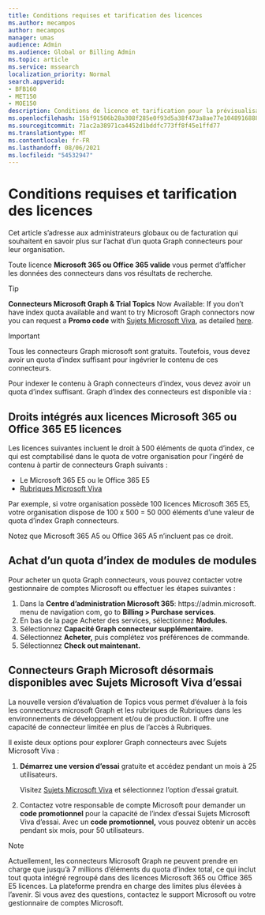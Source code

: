 ```yaml
---
title: Conditions requises et tarification des licences
ms.author: mecampos
author: mecampos
manager: umas
audience: Admin
ms.audience: Global or Billing Admin
ms.topic: article
ms.service: mssearch
localization_priority: Normal
search.appverid:
- BFB160
- MET150
- MOE150
description: Conditions de licence et tarification pour la prévisualisation publique des connecteurs Microsoft Graph pour Recherche Microsoft
ms.openlocfilehash: 15bf91506b28a308f285e0f93d5a38f473a8ae77e10489168880e42143b7d9ae
ms.sourcegitcommit: 71ac2a38971ca4452d1bddfc773ff8f45e1ffd77
ms.translationtype: MT
ms.contentlocale: fr-FR
ms.lasthandoff: 08/06/2021
ms.locfileid: "54532947"
---
```

<!---Previous ms.author: rusamai --->

# <a name="license-requirements-and-pricing"></a>Conditions requises et tarification des licences

Cet article s’adresse aux administrateurs globaux ou de facturation qui souhaitent en savoir plus sur l’achat d’un quota Graph connecteurs pour leur organisation.

Toute licence **Microsoft 365 ou Office 365 valide** vous permet d’afficher les données des connecteurs dans vos résultats de recherche.

> [!TIP]
> **Connecteurs Microsoft Graph & Trial Topics** Now Available: If you don’t have index quota available and want to try Microsoft Graph connectors now you can request a **Promo code** with [Sujets Microsoft Viva](https://www.microsoft.com/microsoft-viva/topics?activetab=pivot:overviewtab), as detailed [here](#microsoft-graph-connectors-now-available-with-microsoft-viva-topics-trial).

>[!IMPORTANT]
>Tous les connecteurs Graph microsoft sont gratuits. Toutefois, vous devez avoir un quota d’index suffisant pour ingévrier le contenu de ces connecteurs.

Pour indexer le contenu à Graph connecteurs d’index, vous devez avoir un quota d’index suffisant. Graph d’index des connecteurs est disponible via :

## <a name="entitlement-built-into-microsoft-365-or-office-365-e5-licenses"></a>Droits intégrés aux licences Microsoft 365 ou Office 365 E5 licences

Les licences suivantes incluent le droit à 500 éléments de quota d’index, ce qui est comptabilisé dans le quota de votre organisation pour l’ingéré de contenu à partir de connecteurs Graph suivants :

* Le Microsoft 365 E5 ou le Office 365 E5
* [Rubriques Microsoft Viva](https://www.microsoft.com/microsoft-viva/topics?activetab=pivot:overviewtab)

Par exemple, si votre organisation possède 100 licences Microsoft 365 E5, votre organisation dispose de 100 x 500 = 50 000 éléments d’une valeur de quota d’index Graph connecteurs.

<!---Comment requested in PR#143--->
Notez que Microsoft 365 A5 ou Office 365 A5 n’incluent pas ce droit.

## <a name="purchase-of-add-on-index-quota"></a>Achat d’un quota d’index de modules de modules
Pour acheter un quota Graph connecteurs, vous pouvez contacter votre gestionnaire de comptes Microsoft ou effectuer les étapes suivantes :

1. Dans la **Centre d’administration Microsoft 365**: https://<span>admin.microsoft.</span> menu de navigation com, go to **Billing > Purchase services**.
2. En bas de la page Acheter des services, sélectionnez **Modules.**
3. Sélectionnez **Capacité Graph connecteur supplémentaire.**
4. Sélectionnez **Acheter,** puis complétez vos préférences de commande.
5. Sélectionnez **Check out maintenant.**

## <a name="microsoft-graph-connectors-now-available-with-microsoft-viva-topics-trial"></a>Connecteurs Graph Microsoft désormais disponibles avec Sujets Microsoft Viva d’essai
 La nouvelle version d’évaluation de Topics vous permet d’évaluer à la fois les connecteurs microsoft Graph et les rubriques de Rubriques dans les environnements de développement et/ou de production. Il offre une capacité de connecteur limitée en plus de l’accès à Rubriques.

Il existe deux options pour explorer Graph connecteurs avec Sujets Microsoft Viva :

1. **Démarrez une version d’essai** gratuite et accédez pendant un mois à 25 utilisateurs.

     Visitez [Sujets Microsoft Viva](https://www.microsoft.com/microsoft-viva/topics?activetab=pivot:overviewtab) et sélectionnez l’option d’essai gratuit.

2. Contactez votre responsable de compte Microsoft pour demander un **code promotionnel** pour la capacité de l’index d’essai Sujets Microsoft Viva d’essai. Avec un **code promotionnel,** vous pouvez obtenir un accès pendant six mois, pour 50 utilisateurs.

> [!NOTE]
> Actuellement, les connecteurs Microsoft Graph ne peuvent prendre en charge que jusqu’à 7 millions d’éléments du quota d’index total, ce qui inclut tout quota intégré regroupé dans des licences Microsoft 365 ou Office 365 E5 licences. La plateforme prendra en charge des limites plus élevées à l’avenir. Si vous avez des questions, contactez le support Microsoft ou votre gestionnaire de comptes Microsoft.
